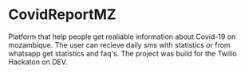 # CovidReportMZ

Platform that help people get realiable information about Covid-19 on mozambique. The user can recieve daily sms with statistics or from whatsapp get statistics and faq's. The project was build for the Twilio Hackaton on DEV.

